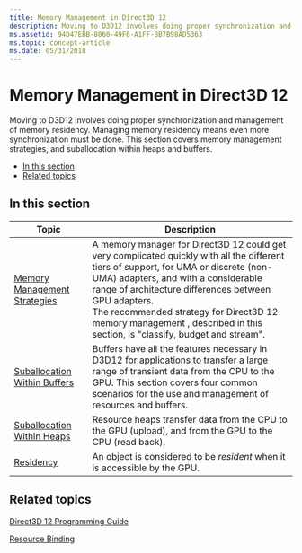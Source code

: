 ```yaml
---
title: Memory Management in Direct3D 12
description: Moving to D3D12 involves doing proper synchronization and management of memory residency.
ms.assetid: 94D47EBB-8060-49F6-A1FF-8B7B98AD5363
ms.topic: concept-article
ms.date: 05/31/2018
---
```


# Memory Management in Direct3D 12

Moving to D3D12 involves doing proper synchronization and management of memory residency. Managing memory residency means even more synchronization must be done. This section covers memory management strategies, and suballocation within heaps and buffers.

-   [In this section](#in-this-section)
-   [Related topics](#related-topics)

## In this section



| Topic                                                                       | Description                                                                                                                                                                                                                                                                                                                                                                          |
|-----------------------------------------------------------------------------|--------------------------------------------------------------------------------------------------------------------------------------------------------------------------------------------------------------------------------------------------------------------------------------------------------------------------------------------------------------------------------------|
| [Memory Management Strategies](memory-management-strategies.md)<br/> | A memory manager for Direct3D 12 could get very complicated quickly with all the different tiers of support, for UMA or discrete (non-UMA) adapters, and with a considerable range of architecture differences between GPU adapters.<br/> The recommended strategy for Direct3D 12 memory management , described in this section, is "classify, budget and stream".<br/> |
| [Suballocation Within Buffers](large-buffers.md)<br/>                | Buffers have all the features necessary in D3D12 for applications to transfer a large range of transient data from the CPU to the GPU. This section covers four common scenarios for the use and management of resources and buffers.<br/>                                                                                                                                     |
| [Suballocation Within Heaps](suballocation-within-heaps.md)<br/>     | Resource heaps transfer data from the CPU to the GPU (upload), and from the GPU to the CPU (read back). <br/>                                                                                                                                                                                                                                                                  |
| [Residency](residency.md)<br/>                                       | An object is considered to be *resident* when it is accessible by the GPU.<br/>                                                                                                                                                                                                                                                                                                |



 

## Related topics

<dl> <dt>

[Direct3D 12 Programming Guide](directx-12-programming-guide.md)
</dt> <dt>

[Resource Binding](resource-binding.md)
</dt> </dl>

 

 





